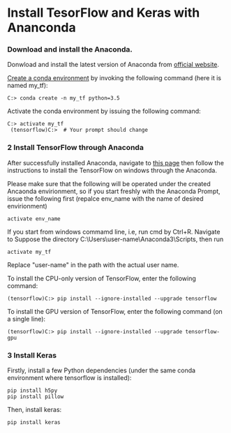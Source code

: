 # Install TesorFlow and Keras with Ananconda

### Download and install the Anaconda. 
Donwload and install the latest version of Anaconda from [official website](https://www.anaconda.com/download/). 

[Create a conda environment](https://conda.io/docs/user-guide/tasks/manage-environments.html#creating-an-environment-from-an-environment-yml-file) by invoking the following command (here it is named my_tf):
```
C:> conda create -n my_tf python=3.5 
```
Activate the conda environment by issuing the following command:
```
C:> activate my_tf
 (tensorflow)C:>  # Your prompt should change
```

### 2 Install TensorFlow through Anaconda
After successfully installed Anaconda, navigate to [this page](https://www.tensorflow.org/install/install_windows#installing_with_anaconda) then follow the instructions to install the TensorFlow on windows through the Anaconda. 

Please make sure that the following will be operated under the created Ancaonda envirionment, so if you start freshly with the Anaconda Prompt, issue the following first (repalce env_name with the name of desired envirionment)
```
activate env_name
```
If you start from windows commamd line, i.e, run cmd by Ctrl+R. Navigate to Suppose the directory C:\Users\user-name\Anaconda3\Scripts, then run
```
activate my_tf
```
Replace "user-name" in the path with the actual user name.

To install the CPU-only version of TensorFlow, enter the following command:
```
(tensorflow)C:> pip install --ignore-installed --upgrade tensorflow 
```
To install the GPU version of TensorFlow, enter the following command (on a single line):
```
(tensorflow)C:> pip install --ignore-installed --upgrade tensorflow-gpu 
```

### 3 Install Keras
Firstly, install a few Python dependencies (under the same conda environment where tensorflow is installed):
```
pip install h5py
pip install pillow
```
Then, install keras:
```
pip install keras
```
